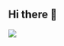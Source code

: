 ## Hi there 👋

<!--
**Hady-Mo/Hady-Mo** is a ✨ _special_ ✨ repository because its `README.md` (this file) appears on your GitHub profile.

Here are some ideas to get you started:

- 🔭 I’m currently working on ...
- 🌱 I’m currently learning ...
- 👯 I’m looking to collaborate on ...
- 🤔 I’m looking for help with ...
- 💬 Ask me about ...
- 📫 How to reach me: ...
- 😄 Pronouns: ...
- ⚡ Fun fact: ...
-->

<a href="https://komarev.com/ghpvc/?username=Shady-Mo&style=for-the-badge">
    <img src="https://komarev.com/ghpvc/?username=Shady-Mo&style=for-the-badge">
</a>
